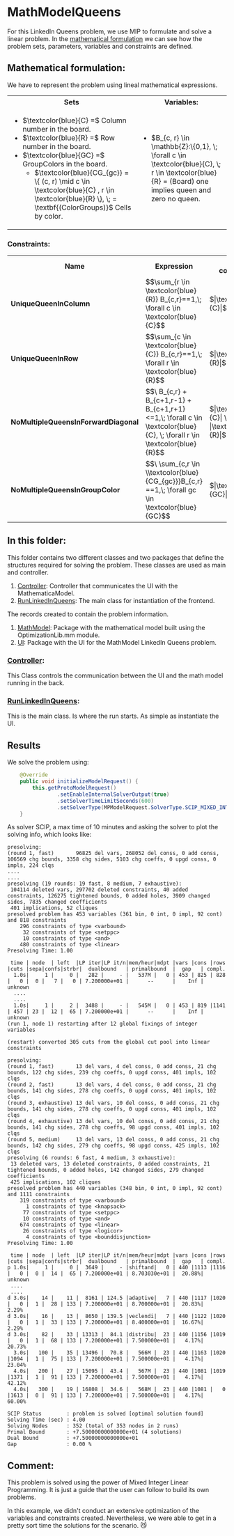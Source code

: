 # MathModelQueens
For this LinkedIn Queens problem, we use MIP to formulate and solve a linear problem.
In the [mathematical formulation](#mathematical-formulation) we can see how the problem sets, parameters, variables and 
constraints are defined.

## Mathematical formulation:
We have to represent the problem using lineal mathematical expressions.

<table>
   <tr>
      <th>Sets</th>
      <th>Variables:</th>
   </tr>
   <tr>
      <td>
         <ul>
            <li>$\textcolor{blue}{C} =$ Column number in the board.</li>
            <li>$\textcolor{blue}{R} =$ Row number in the board.</li>
            <li>$\textcolor{blue}{GC} =$ GroupColors in the board.
                <ul>
                   <li>$\textcolor{blue}{CG_{gc}} = \{ (c, r) \mid c \in \textcolor{blue}{C} , r \in \textcolor{blue}{R} \}, \;
                        = \textbf{(ColorGroups)}$ Cells by color.</li>
                </ul>
            </li>
         </ul>
      </td>
      <td>
        <ul>
           <li>$B_{c, r} \in \mathbb{Z}:\{0,1}, \; \forall c \in \textcolor{blue}{C}, \; r \in \textcolor{blue}{R} = (Board) one implies queen and zero no queen.</li>
        </ul>
      </td>
   </tr>
</table>


### Constraints:
<table>
  <tr>
    <th>Name</th>
    <th>Expression</th>
    <th>Nº of constraints</th>
    <th>Description</th>
  </tr>
  <tr>
    <td><b>UniqueQueenInColumn</b></td>
    <td>$$\sum_{r \in \textcolor{blue}{R}} B_{c,r}==1,\; \forall c \in \textcolor{blue}{C}$$</td>
    <td> $|\textcolor{blue}{C}|$ </td>
    <td> Each column can only contain one queen.</td>
  </tr>
  <tr>
    <td><b>UniqueQueenInRow</b></td>
    <td>$$\sum_{c \in \textcolor{blue}{C}} B_{c,r}==1,\; \forall r \in \textcolor{blue}{R}$$</td>
    <td> $|\textcolor{blue}{R}|$ </td>
    <td> Each row can only contain one queen.</td>
  </tr>
  <tr>
    <td><b>NoMultipleQueensInForwardDiagonal</b></td>
    <td>$$\ B_{c,r} + B_{c+1,r-1} + B_{c+1,r+1} <=1,\; \forall c \in \textcolor{blue}{C}, \; \forall r \in \textcolor{blue}{R}$$</td>
    <td> $|\textcolor{blue}{C}| \cdot |\textcolor{blue}{R}|$ </td>
    <td> There cannot be two queens touching in diagonal.</td>
  </tr>
  <tr>
    <td><b>NoMultipleQueensInGroupColor</b></td>
    <td>$$\ \sum_{c,r \in \\textcolor{blue}{CG_{gc}}}B_{c,r} ==1,\; \forall gc \in \textcolor{blue}{GC}$$</td>
    <td> $|\textcolor{blue}{GC}|$ </td>
    <td> There cannot be two queens in the same color.</td>
  </tr>
</table>

## In this folder:
This folder contains two different classes and two packages that define the structures required for solving the problem.
These classes are used as main and controller.
1. [Controller](#controller): Controller that communicates the UI with the MathematicaModel.
2. [RunLinkedInQueens](#runlinkedinQueens): The main class for instantiation of the frontend.


The records created to contain the problem information.
1. [MathModel](https://github.com/SergioOyaga/LinkedInOptimizationExamples/blob/master/src/main/java/org/soyaga/examples/Queens/MathModelQueens/MathModel/):
    Package with the mathematical model built using the OptimizationLib.mm module.
2. [UI](https://github.com/SergioOyaga/LinkedInOptimizationExamples/blob/master/src/main/java/org/soyaga/examples/Queens/MathModelQueens/UI/):
   Package with the UI for the MathModel LinkedIn Queens problem.

### [Controller](https://github.com/SergioOyaga/LinkedInOptimizationExamples/blob/master/src/main/java/org/soyaga/examples/Queens/MathModelQueens/Controller.java):
This Class controls the communication between the UI and the math model running in the back.

### [RunLinkedInQueens](https://github.com/SergioOyaga/LinkedInOptimizationExamples/blob/master/src/main/java/org/soyaga/examples/Queens/MathModelQueens/RunLinkedInQueens.java):
This is the main class. Is where the run starts. As simple as instantiate the UI.


## Results
We solve the problem using:
```` java
    @Override
    public void initializeModelRequest() {
        this.getProtoModelRequest()
                .setEnableInternalSolverOutput(true)
                .setSolverTimeLimitSeconds(600)
                .setSolverType(MPModelRequest.SolverType.SCIP_MIXED_INTEGER_PROGRAMMING);
    }
````
As solver SCIP, a max time of 10 minutes and asking the solver to plot the solving info, which looks like:
`````
presolving:
(round 1, fast)       96825 del vars, 268052 del conss, 0 add conss, 106569 chg bounds, 3358 chg sides, 5103 chg coeffs, 0 upgd conss, 0 impls, 224 clqs
....
....
presolving (19 rounds: 19 fast, 8 medium, 7 exhaustive):
 104114 deleted vars, 297702 deleted constraints, 40 added constraints, 126275 tightened bounds, 0 added holes, 3909 changed sides, 7835 changed coefficients
 401 implications, 52 cliques
presolved problem has 453 variables (361 bin, 0 int, 0 impl, 92 cont) and 818 constraints
    296 constraints of type <varbound>
     32 constraints of type <setppc>
     10 constraints of type <and>
    480 constraints of type <linear>
Presolving Time: 1.00

 time | node  | left  |LP iter|LP it/n|mem/heur|mdpt |vars |cons |rows |cuts |sepa|confs|strbr|  dualbound   | primalbound  |  gap   | compl. 
  1.0s|     1 |     0 |   282 |     - |   537M |   0 | 453 | 825 | 828 |   0 |  0 |   7 |   0 | 7.200000e+01 |      --      |    Inf | unknown
  ....
  .... 
  1.0s|     1 |     2 |  3488 |     - |   545M |   0 | 453 | 819 |1141 | 457 | 23 |  12 |  65 | 7.200000e+01 |      --      |    Inf | unknown
(run 1, node 1) restarting after 12 global fixings of integer variables

(restart) converted 305 cuts from the global cut pool into linear constraints

presolving:
(round 1, fast)       13 del vars, 4 del conss, 0 add conss, 21 chg bounds, 122 chg sides, 239 chg coeffs, 0 upgd conss, 401 impls, 102 clqs
(round 2, fast)       13 del vars, 4 del conss, 0 add conss, 21 chg bounds, 141 chg sides, 278 chg coeffs, 0 upgd conss, 401 impls, 102 clqs
(round 3, exhaustive) 13 del vars, 10 del conss, 0 add conss, 21 chg bounds, 141 chg sides, 278 chg coeffs, 0 upgd conss, 401 impls, 102 clqs
(round 4, exhaustive) 13 del vars, 10 del conss, 0 add conss, 21 chg bounds, 141 chg sides, 278 chg coeffs, 98 upgd conss, 401 impls, 102 clqs
(round 5, medium)     13 del vars, 13 del conss, 0 add conss, 21 chg bounds, 142 chg sides, 279 chg coeffs, 98 upgd conss, 425 impls, 102 clqs
presolving (6 rounds: 6 fast, 4 medium, 3 exhaustive):
 13 deleted vars, 13 deleted constraints, 0 added constraints, 21 tightened bounds, 0 added holes, 142 changed sides, 279 changed coefficients
 425 implications, 102 cliques
presolved problem has 440 variables (348 bin, 0 int, 0 impl, 92 cont) and 1111 constraints
    319 constraints of type <varbound>
      1 constraints of type <knapsack>
     77 constraints of type <setppc>
     10 constraints of type <and>
    674 constraints of type <linear>
     26 constraints of type <logicor>
      4 constraints of type <bounddisjunction>
Presolving Time: 1.00

 time | node  | left  |LP iter|LP it/n|mem/heur|mdpt |vars |cons |rows |cuts |sepa|confs|strbr|  dualbound   | primalbound  |  gap   | compl. 
p 1.0s|     1 |     0 |  3649 |     - |shiftand|   0 | 440 |1113 |1116 |   0 |  0 |  14 |  65 | 7.200000e+01 | 8.703030e+01 |  20.88%| unknown
 ....
 ....
d 3.0s|    14 |    11 |  8161 | 124.5 |adaptive|   7 | 440 |1117 |1020 |   0 |  1 |  28 | 133 | 7.200000e+01 | 8.700000e+01 |  20.83%|   2.29%
d 3.0s|    16 |    13 |  8650 | 139.5 |veclendi|   7 | 440 |1122 |1020 |   0 |  1 |  33 | 133 | 7.200000e+01 | 8.400000e+01 |  16.67%|   2.29%
d 3.0s|    82 |    33 | 13313 |  84.1 |distribu|  23 | 440 |1156 |1019 |   0 |  1 |  68 | 133 | 7.200000e+01 | 7.500000e+01 |   4.17%|  20.73%
  3.0s|   100 |    35 | 13496 |  70.8 |   566M |  23 | 440 |1163 |1020 |1094 |  1 |  75 | 133 | 7.200000e+01 | 7.500000e+01 |   4.17%|  23.04%
  4.0s|   200 |    27 | 15095 |  43.4 |   567M |  23 | 440 |1081 |1019 |1371 |  1 |  91 | 133 | 7.200000e+01 | 7.500000e+01 |   4.17%|  42.12%
  4.0s|   300 |    19 | 16808 |  34.6 |   568M |  23 | 440 |1081 |   0 |1613 |  0 |  91 | 133 | 7.200000e+01 | 7.500000e+01 |   4.17%|  60.00%

SCIP Status        : problem is solved [optimal solution found]
Solving Time (sec) : 4.00
Solving Nodes      : 352 (total of 353 nodes in 2 runs)
Primal Bound       : +7.50000000000000e+01 (4 solutions)
Dual Bound         : +7.50000000000000e+01
Gap                : 0.00 %
`````

## Comment:
This problem is solved using the power of Mixed Integer Linear Programming. It is just a guide that the user can follow 
to build its own problems.

In this example, we didn't conduct an extensive optimization of the variables and constraints created. 
Nevertheless, we were able to get in a pretty sort time the solutions for the scenario. :smirk_cat:

